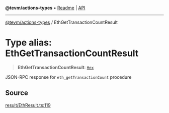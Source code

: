 **@tevm/actions-types** • [Readme](../README.md) \| [API](../globals.md)

***

[@tevm/actions-types](../README.md) / EthGetTransactionCountResult

# Type alias: EthGetTransactionCountResult

> **EthGetTransactionCountResult**: [`Hex`](Hex.md)

JSON-RPC response for `eth_getTransactionCount` procedure

## Source

[result/EthResult.ts:119](https://github.com/evmts/tevm-monorepo/blob/main/packages/actions-types/src/result/EthResult.ts#L119)
